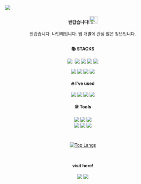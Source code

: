<img src="https://capsule-render.vercel.app/api?type=waving&color=auto&height=150&section=header&text=Code%20nine&fontSize=42" />

<div align=center>
  <h4>반갑습니다!<img src="https://raw.githubusercontent.com/Tarikul-Islam-Anik/Animated-Fluent-Emojis/master/Emojis/Smilies/Grinning%20Squinting%20Face.png" alt="Grinning Squinting Face" width="25" height="25" /></h4>
  <p>반갑습니다. 나인해입니다. 웹 개발에 관심 많은 청년입니다.</p>

  <h2></h2>
  
  <h4> 📚 STACKS </h4>
   <p>
    <img src="https://img.shields.io/badge/react-20232a.svg?style=for-the-badge&logo=react&logoColor=61DAFB" />&nbsp
    <img src="https://img.shields.io/badge/Vue.js-4FC08D?style=for-the-badge&logo=vue.js&logoColor=white"/>   
    <img src="https://img.shields.io/badge/Node.js-5FA04E?style=for-the-badge&logo=node.js&logoColor=white"/>   
    <img src="https://img.shields.io/badge/MySQL-4479A1?style=for-the-badge&logo=mysql&logoColor=white"/>   
    <img src="https://img.shields.io/badge/Python-3776AB?style=for-the-badge&logo=python&logoColor=white"/>
  </p>
  <p>
    <img src="https://img.shields.io/badge/HTML5-E34F26?style=for-the-badge&logo=html5&logoColor=white"/>   
    <img src="https://img.shields.io/badge/CSS3-1572B6?style=for-the-badge&logo=css3&logoColor=white"/>   
    <img src="https://img.shields.io/badge/JavaScript-F7DF1E?style=for-the-badge&logo=javascript&logoColor=black"/>   
    <img src="https://img.shields.io/badge/jQuery-0769AD?style=for-the-badge&logo=jquery&logoColor=white"/>   
  </p>
  
  <h4> 🔥 I've used </h4>
  <p>
    <img src="https://img.shields.io/badge/Apache-D22128?style=for-the-badge&logo=apache&logoColor=white"/>
    <img src="https://img.shields.io/badge/PHP-777BB4?style=for-the-badge&logo=php&logoColor=white"/>
    <img src="https://img.shields.io/badge/MySQL-4479A1?style=for-the-badge&logo=mysql&logoColor=white"/>
    <img src="https://img.shields.io/badge/Linux-FCC624?style=for-the-badge&logo=linux&logoColor=black"/>
  </p>
  
  <h4> 🛠️ Tools </h4>
  <p>
    <img src="https://img.shields.io/badge/Git-F05032?style=for-the-badge&logo=git&logoColor=white"/>   
    <img src="https://img.shields.io/badge/GitHub-181717?style=for-the-badge&logo=github&logoColor=white"/>  
    <img src="https://img.shields.io/badge/VSCode-007ACC?style=for-the-badge&logo=visualstudiocode&logoColor=white"/><br>
    <img src="https://img.shields.io/badge/Figma-F24E1E?style=for-the-badge&logo=figma&logoColor=white"/>
    <img src="https://img.shields.io/badge/Photoshop-31A8FF?style=for-the-badge&logo=adobephotoshop&logoColor=white"/>
    <img src="https://img.shields.io/badge/Illustrator-FF9A00?style=for-the-badge&logo=adobeillustrator&logoColor=white"/>
  </p>

   <br>
   
  [![Top Langs](https://github-readme-stats.vercel.app/api/top-langs/?username=redcontroller&langs_count=4&layout=compact)](https://github.com/anuraghazra/github-readme-stats)

   <br>

<h4>visit here!</h4>
  <p>
    <img src="https://img.shields.io/badge/dlsgo9981@gmial.com-EA4335?style=for-the-badge&logo&logo=gmail&logoColor=white"/> 
<!--     <img src="https://img.shields.io/badge/Notion-000000?style=for-the-badge&logo&logo=notion&logoColor=white"/>    -->
    <a href="https://https://codena.tistory.com/"><img src="https://img.shields.io/badge/Tech Blog-000000?style=for-the-badge&logo&logo=tistory&logoColor=white"/></a>
  </p>

</div>
